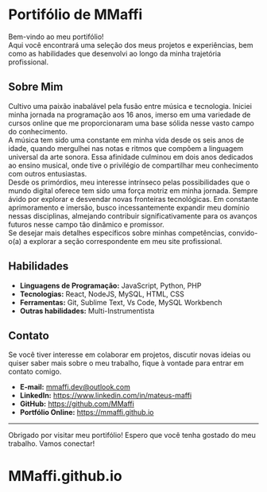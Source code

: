 # Portifólio de MMaffi

Bem-vindo ao meu portifólio! <br>
Aqui você encontrará uma seleção dos meus projetos e experiências, bem como as habilidades que desenvolvi ao longo da minha trajetória profissional.

## Sobre Mim

Cultivo uma paixão inabalável pela fusão entre música e tecnologia. Iniciei minha jornada na programação aos 16 anos, imerso em uma variedade de cursos online que me proporcionaram uma base sólida nesse vasto campo do conhecimento. <br>
A música tem sido uma constante em minha vida desde os seis anos de idade, quando mergulhei nas notas e ritmos que compõem a linguagem universal da arte sonora. Essa afinidade culminou em dois anos dedicados ao ensino musical, onde tive o privilégio de compartilhar meu conhecimento com outros entusiastas. <br>
Desde os primórdios, meu interesse intrínseco pelas possibilidades que o mundo digital oferece tem sido uma força motriz em minha jornada. Sempre ávido por explorar e desvendar novas fronteiras tecnológicas. Em constante aprimoramento e imersão, busco incessantemente expandir meu domínio nessas disciplinas, almejando contribuir significativamente para os avanços futuros nesse campo tão dinâmico e promissor. <br>
Se desejar mais detalhes específicos sobre minhas competências, convido-o(a) a explorar a seção correspondente em meu site profissional.

## Habilidades

- **Linguagens de Programação:** JavaScript, Python, PHP
- **Tecnologias:** React, NodeJS, MySQL, HTML, CSS
- **Ferramentas:** Git, Sublime Text, Vs Code, MySQL Workbench
- **Outras habilidades:** Multi-Instrumentista

## Contato

Se você tiver interesse em colaborar em projetos, discutir novas ideias ou quiser saber mais sobre o meu trabalho, fique à vontade para entrar em contato comigo.

- **E-mail:** mmaffi.dev@outlook.com
- **LinkedIn:** https://www.linkedin.com/in/mateus-maffi
- **GitHub:** https://github.com/MMaffi
- **Portfólio Online:** https://mmaffi.github.io

---

Obrigado por visitar meu portifólio! Espero que você tenha gostado do meu trabalho. Vamos conectar!

# MMaffi.github.io

